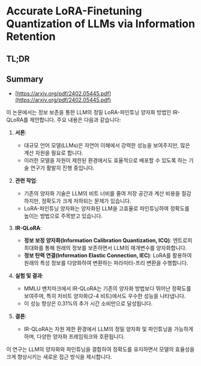 # Accurate LoRA-Finetuning Quantization of LLMs via Information Retention
## TL;DR
## Summary
- [https://arxiv.org/pdf/2402.05445.pdf](https://arxiv.org/pdf/2402.05445.pdf)

이 논문에서는 정보 보존을 통한 LLM의 정밀 LoRA-파인튜닝 양자화 방법인 IR-QLoRA를 제안합니다. 주요 내용은 다음과 같습니다:

1. **서론**:
   - 대규모 언어 모델(LLMs)은 자연어 이해에서 강력한 성능을 보여주지만, 많은 계산 자원을 필요로 합니다.
   - 이러한 모델을 자원이 제한된 환경에서도 효율적으로 배포할 수 있도록 하는 기술 연구가 활발히 진행 중입니다.

2. **관련 작업**:
   - 기존의 양자화 기술은 LLM의 비트 너비를 줄여 저장 공간과 계산 비용을 절감하지만, 정확도가 크게 저하되는 문제가 있습니다.
   - LoRA-파인튜닝 양자화는 양자화된 LLM을 고효율로 파인튜닝하여 정확도를 높이는 방법으로 주목받고 있습니다.

3. **IR-QLoRA**:
   - **정보 보정 양자화(Information Calibration Quantization, ICQ)**: 엔트로피 최대화를 통해 원래의 정보를 보존하면서 LLM의 매개변수를 양자화합니다.
   - **정보 탄력 연결(Information Elastic Connection, IEC)**: LoRA를 활용하여 원래의 특성 정보를 다양화하여 변환하는 파라미터-프리 변환을 수행합니다.

4. **실험 및 결과**:
   - MMLU 벤치마크에서 IR-QLoRA는 기존의 양자화 방법보다 뛰어난 정확도를 보여주며, 특히 저비트 양자화(2-4 비트)에서도 우수한 성능을 나타냅니다.
   - 이 성능 향상은 0.31%의 추가 시간 소비만으로 달성됩니다.

5. **결론**:
   - IR-QLoRA는 자원 제한 환경에서 LLM의 정밀 양자화 및 파인튜닝을 가능하게 하며, 다양한 양자화 프레임워크와 호환됩니다.

이 연구는 LLM의 양자화와 파인튜닝을 결합하여 정확도를 유지하면서 모델의 효율성을 크게 향상시키는 새로운 접근 방식을 제시합니다.